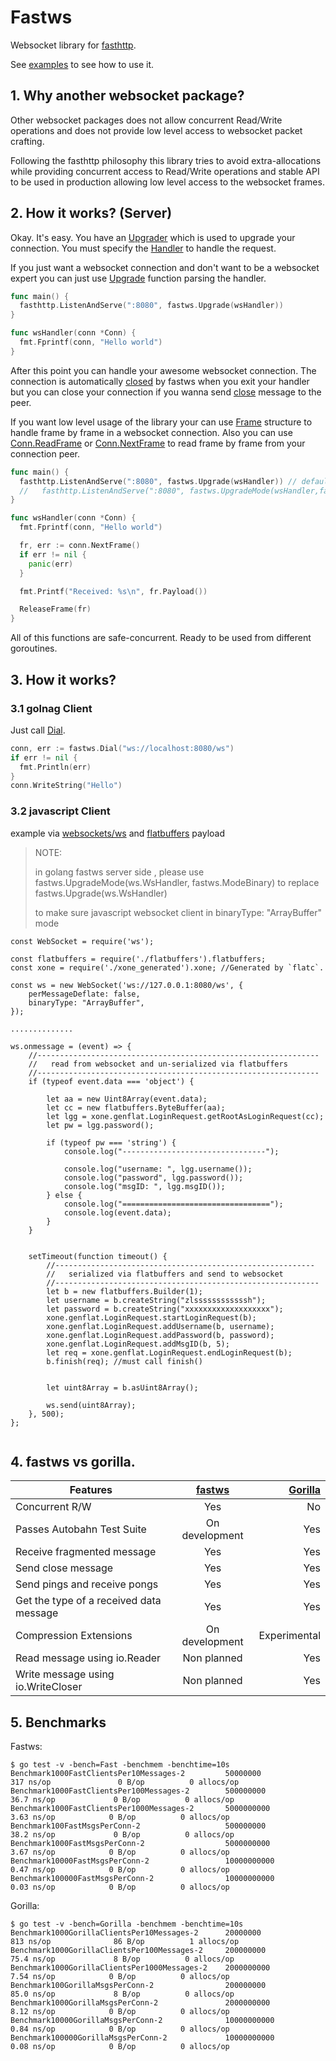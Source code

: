 # Fastws

Websocket library for [fasthttp](https://github.com/valyala/fasthttp).

See [examples](https://github.com/dgrr/fastws/blob/master/examples) to see how to use it.

## 1. Why another websocket package?

Other websocket packages does not allow concurrent Read/Write operations
and does not provide low level access to websocket packet crafting.

Following the fasthttp philosophy this library tries to avoid extra-allocations
while providing concurrent access to Read/Write operations and stable API to be used
in production allowing low level access to the websocket frames.

## 2. How it works? (Server)

Okay. It's easy. You have an
[Upgrader](https://godoc.org/github.com/dgrr/fastws#Upgrader)
which is used to upgrade your connection.
You must specify the
[Handler](https://godoc.org/github.com/dgrr/fastws#Upgrader.Handler)
to handle the request.

If you just want a websocket connection and don't want to be
a websocket expert you can just
use [Upgrade](https://godoc.org/github.com/dgrr/fastws#Upgrade) function parsing the
handler.

```go
func main() {
  fasthttp.ListenAndServe(":8080", fastws.Upgrade(wsHandler))
}

func wsHandler(conn *Conn) {
  fmt.Fprintf(conn, "Hello world")
}
```

After this point you can handle your awesome websocket connection.
The connection is automatically
[closed](https://github.com/dgrr/fastws/blob/master/upgrader.go#L80)
by fastws when you exit your handler but you can close
your connection if you wanna send
[close](https://godoc.org/github.com/dgrr/fastws#Conn.Close) message to the peer.

If you want low level usage of the library your can use
[Frame](https://godoc.org/github.com/dgrr/fastws#Frame) structure
to handle frame by frame in a websocket connection.
Also you can use
[Conn.ReadFrame](https://godoc.org/github.com/dgrr/fastws#Conn.ReadFrame) or
[Conn.NextFrame](https://godoc.org/github.com/dgrr/fastws#Conn.NextFrame) to read
frame by frame from your connection peer.

```go
func main() {
  fasthttp.ListenAndServe(":8080", fastws.Upgrade(wsHandler)) // default text mode
  //   fasthttp.ListenAndServe(":8080", fastws.UpgradeMode(wsHandler,fastws.ModeBinary)) // set to binary mode
}

func wsHandler(conn *Conn) {
  fmt.Fprintf(conn, "Hello world")

  fr, err := conn.NextFrame()
  if err != nil {
    panic(err)
  }

  fmt.Printf("Received: %s\n", fr.Payload())

  ReleaseFrame(fr)
}
```

All of this functions are safe-concurrent. Ready to be used from different goroutines.

## 3. How it works? 
### 3.1 golnag Client

Just call [Dial](https://godoc.org/github.com/dgrr/fastws#Dial).

```go
conn, err := fastws.Dial("ws://localhost:8080/ws")
if err != nil {
  fmt.Println(err)
}
conn.WriteString("Hello")
```
### 3.2 javascript Client 

example via  [websockets/ws](https://github.com/websockets/ws) and [flatbuffers](https://github.com/google/flatbuffers) payload

> NOTE:
> 
> in golang fastws server side , please use  fastws.UpgradeMode(ws.WsHandler, fastws.ModeBinary) to replace fastws.Upgrade(ws.WsHandler)
> 
> to make sure javascript websocket client in binaryType: "ArrayBuffer" mode  

```
const WebSocket = require('ws');

const flatbuffers = require('./flatbuffers').flatbuffers;
const xone = require('./xone_generated').xone; //Generated by `flatc`.

const ws = new WebSocket('ws://127.0.0.1:8080/ws', {
    perMessageDeflate: false,
    binaryType: "ArrayBuffer",
});

..............

ws.onmessage = (event) => {
    //---------------------------------------------------------------
    //   read from websocket and un-serialized via flatbuffers
    //---------------------------------------------------------------
    if (typeof event.data === 'object') {

        let aa = new Uint8Array(event.data);
        let cc = new flatbuffers.ByteBuffer(aa);
        let lgg = xone.genflat.LoginRequest.getRootAsLoginRequest(cc);
        let pw = lgg.password();

        if (typeof pw === 'string') {
            console.log("--------------------------------");

            console.log("username: ", lgg.username());
            console.log("password", lgg.password());
            console.log("msgID: ", lgg.msgID());
        } else {
            console.log("=================================");
            console.log(event.data);
        }
    }


    setTimeout(function timeout() {
        //----------------------------------------------------------
        //   serialized via flatbuffers and send to websocket
        //-----------------------------------------------------------
        let b = new flatbuffers.Builder(1);
        let username = b.createString("zlssssssssssssh");
        let password = b.createString("xxxxxxxxxxxxxxxxxxx");
        xone.genflat.LoginRequest.startLoginRequest(b);
        xone.genflat.LoginRequest.addUsername(b, username);
        xone.genflat.LoginRequest.addPassword(b, password);
        xone.genflat.LoginRequest.addMsgID(b, 5);
        let req = xone.genflat.LoginRequest.endLoginRequest(b);
        b.finish(req); //must call finish()


        let uint8Array = b.asUint8Array();

        ws.send(uint8Array);
    }, 500);
};


```

## 4. fastws vs gorilla.

| Features | [fastws](https://github.com/dgrr/fastws) | [Gorilla](https://github.com/savsgio/websocket)|
| --------------------------------------- |:--------------:| ------------:|
| Concurrent R/W                          | Yes            | No           |
| Passes Autobahn Test Suite              | On development | Yes          |
| Receive fragmented message              | Yes            | Yes          |
| Send close message                      | Yes            | Yes          |
| Send pings and receive pongs            | Yes            | Yes          |
| Get the type of a received data message | Yes            | Yes          |
| Compression Extensions                  | On development | Experimental |
| Read message using io.Reader            | Non planned    | Yes          |
| Write message using io.WriteCloser      | Non planned    | Yes          |

## 5. Benchmarks

Fastws:

```
$ go test -v -bench=Fast -benchmem -benchtime=10s
Benchmark1000FastClientsPer10Messages-2         50000000               317 ns/op               0 B/op          0 allocs/op
Benchmark1000FastClientsPer100Messages-2        500000000               36.7 ns/op             0 B/op          0 allocs/op
Benchmark1000FastClientsPer1000Messages-2       5000000000               3.63 ns/op            0 B/op          0 allocs/op
Benchmark100FastMsgsPerConn-2                   500000000               38.2 ns/op             0 B/op          0 allocs/op
Benchmark1000FastMsgsPerConn-2                  5000000000               3.67 ns/op            0 B/op          0 allocs/op
Benchmark10000FastMsgsPerConn-2                 10000000000              0.47 ns/op            0 B/op          0 allocs/op
Benchmark100000FastMsgsPerConn-2                10000000000              0.03 ns/op            0 B/op          0 allocs/op
```

Gorilla:
```
$ go test -v -bench=Gorilla -benchmem -benchtime=10s
Benchmark1000GorillaClientsPer10Messages-2      20000000               813 ns/op              86 B/op          1 allocs/op
Benchmark1000GorillaClientsPer100Messages-2     200000000               75.4 ns/op             8 B/op          0 allocs/op
Benchmark1000GorillaClientsPer1000Messages-2    2000000000               7.54 ns/op            0 B/op          0 allocs/op
Benchmark100GorillaMsgsPerConn-2                200000000               85.0 ns/op             8 B/op          0 allocs/op
Benchmark1000GorillaMsgsPerConn-2               2000000000               8.12 ns/op            0 B/op          0 allocs/op
Benchmark10000GorillaMsgsPerConn-2              10000000000              0.84 ns/op            0 B/op          0 allocs/op
Benchmark100000GorillaMsgsPerConn-2             10000000000              0.08 ns/op            0 B/op          0 allocs/op
```


